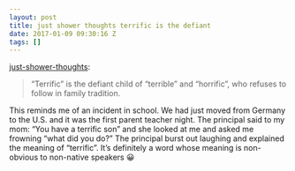 ```yaml
---
layout: post
title: just shower thoughts terrific is the defiant
date: 2017-01-09 09:30:16 Z
tags: []
---
```

[just-shower-thoughts](http://just-shower-thoughts.tumblr.com/post/155579466674/terrific-is-the-defiant-child-of-terrible-and):

> “Terrific” is the defiant child of “terrible” and “horrific”, who refuses to follow in family tradition.

This reminds me of an incident in school. We had just moved from Germany to the U.S. and it was the first parent teacher night. The principal said to my mom: “You have a terrific son” and she looked at me and asked me frowning “what did you do?” The principal burst out laughing and explained the meaning of “terrific”. It’s definitely a word whose meaning is non-obvious to non-native speakers 😀
